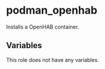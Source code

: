 # podman_openhab

Installs a OpenHAB container.
## Variables
This role does not have any variables.
